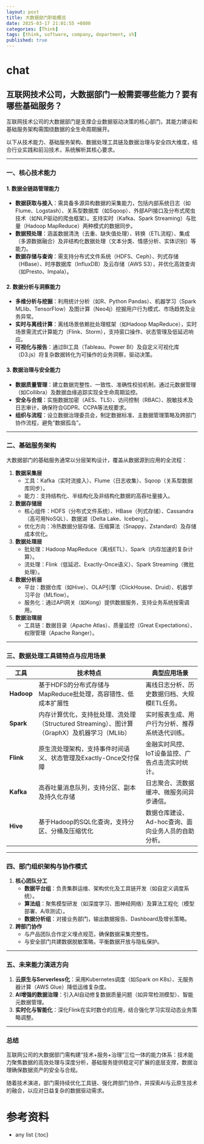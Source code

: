 ```yaml
---
layout: post
title: 大数据部门职能概览
date: 2025-03-17 21:01:55 +0800
categories: [Think]
tags: [think, software, company, department, sh]
published: true
---
```


# chat

## 互联网技术公司，大数据部门一般需要哪些能力？要有哪些基础服务？

互联网技术公司的大数据部门是支撑企业数据驱动决策的核心部门，其能力建设和基础服务架构需围绕数据的全生命周期展开。

以下从技术能力、基础服务架构、数据处理工具链及数据治理与安全四大维度，结合行业实践和前沿技术，系统解析其核心要求。

---

### **一、核心技术能力**
#### 1. **数据全链路管理能力**
- **数据获取与接入**：需具备多源异构数据的采集能力，包括内部系统日志（如Flume、Logstash）、关系型数据库（如Sqoop）、外部API接口及分布式爬虫技术（如NLP驱动的爬虫框架）。支持实时（Kafka、Spark Streaming）与批量（Hadoop MapReduce）两种模式的数据同步。
- **数据预处理**：涵盖数据清洗（去重、缺失值处理）、转换（ETL流程）、集成（多源数据融合）及非结构化数据处理（文本分类、情感分析、实体识别）等能力。
- **数据存储与查询**：需支持分布式文件系统（HDFS、Ceph）、列式存储（HBase）、时序数据库（InfluxDB）及云存储（AWS S3），并优化高效查询（如Presto、Impala）。

#### 2. **数据分析与洞察能力**
- **多维分析与挖掘**：利用统计分析（如R、Python Pandas）、机器学习（Spark MLlib、TensorFlow）及图计算（Neo4j）挖掘用户行为模式、市场趋势及业务异常。
- **实时与离线计算**：离线场景依赖批处理框架（如Hadoop MapReduce），实时场景需流式计算能力（Flink、Storm），支持窗口操作、状态管理及低延迟响应。
- **可视化与报告**：通过BI工具（Tableau、Power BI）及自定义可视化库（D3.js）将复杂数据转化为可操作的业务洞察，驱动决策。

#### 3. **数据治理与安全能力**
- **数据质量管理**：建立数据完整性、一致性、准确性校验机制，通过元数据管理（如Collibra）及数据血缘追踪实现全生命周期监控。
- **安全与合规**：实施数据加密（AES、TLS）、访问控制（RBAC）、脱敏技术及日志审计，确保符合GDPR、CCPA等法规要求。
- **组织与流程**：设立数据治理委员会，制定数据标准、主数据管理策略及跨部门协作流程，避免“数据孤岛”。

---

### **二、基础服务架构**
大数据部门的基础服务通常以分层架构设计，覆盖从数据源到应用的全流程：
1. **数据采集层**  
   - 工具：Kafka（实时流接入）、Flume（日志收集）、Sqoop（关系型数据库同步）。
   - 能力：支持结构化、半结构化及非结构化数据的高吞吐量接入。
2. **数据存储层**  
   - 核心组件：HDFS（分布式文件系统）、HBase（列式存储）、Cassandra（高可用NoSQL）、数据湖（Delta Lake、Iceberg）。
   - 优化方向：冷热数据分层存储、压缩算法（Snappy、Zstandard）及存储成本优化。
3. **数据处理层**  
   - 批处理：Hadoop MapReduce（离线ETL）、Spark（内存加速的复杂计算）。
   - 流处理：Flink（低延迟、Exactly-Once语义）、Spark Streaming（微批处理）。
4. **数据分析层**  
   - 平台：数据仓库（如Hive）、OLAP引擎（ClickHouse、Druid）、机器学习平台（MLflow）。
   - 服务化：通过API网关（如Kong）提供数据服务，支持业务系统按需调用。
5. **数据治理层**  
   - 工具链：数据目录（Apache Atlas）、质量监控（Great Expectations）、权限管理（Apache Ranger）。

---

### **三、数据处理工具链特点与应用场景**

| **工具**       | **技术特点**                                                                 | **典型应用场景**                                                                 |
|----------------|----------------------------------------------------------------------------|--------------------------------------------------------------------------------|
| **Hadoop**     | 基于HDFS的分布式存储与MapReduce批处理，高容错性、低成本扩展性                         | 离线日志分析、历史数据归档、大规模ETL任务。|
| **Spark**      | 内存计算优化，支持批处理、流处理（Structured Streaming）、图计算（GraphX）及机器学习（MLlib） | 实时报表生成、用户行为分析、推荐系统迭代训练。|
| **Flink**      | 原生流处理架构，支持事件时间语义、状态管理及Exactly-Once交付保障                          | 金融实时风控、IoT设备监控、广告点击流实时统计。|
| **Kafka**      | 高吞吐量消息队列，支持分区、副本及持久化存储                                           | 日志聚合、流数据缓冲、微服务间异步通信。|
| **Hive**       | 基于Hadoop的SQL化查询，支持分区、分桶及压缩优化                                         | 数据仓库建设、Ad-hoc查询、面向业务人员的自助分析。|


---

### **四、部门组织架构与协作模式**
1. **核心团队分工**  
   - **数据平台组**：负责集群运维、架构优化及工具链开发（如自定义调度系统）。
   - **算法组**：聚焦模型研发（如深度学习、图神经网络）及算法工程化（模型部署、A/B测试）。
   - **数据分析组**：对接业务部门，输出数据报告、Dashboard及增长策略。
2. **跨部门协作**  
   - 与产品团队合作定义埋点规范，确保数据采集完整性。
   - 与安全部门共建数据脱敏策略，平衡数据开放与隐私保护。

---

### **五、未来能力演进方向**
1. **云原生与Serverless化**：采用Kubernetes调度（如Spark on K8s）、无服务器计算（AWS Glue）降低运维复杂度。
2. **AI增强的数据治理**：引入AI自动修复数据质量问题（如异常检测模型）、智能元数据管理。
3. **实时化与智能化**：深化Flink在实时数仓的应用，结合强化学习实现动态业务策略调整。

---

### **总结**

互联网公司的大数据部门需构建“技术+服务+治理”三位一体的能力体系：技术能力聚焦数据的高效处理与深度分析，基础服务提供稳定可扩展的底层支撑，数据治理确保数据资产的安全与合规。

随着技术演进，部门需持续优化工具链、强化跨部门协作，并探索AI与云原生技术的融合，以应对日益复杂的数据驱动需求。



# 参考资料


* any list
{:toc}